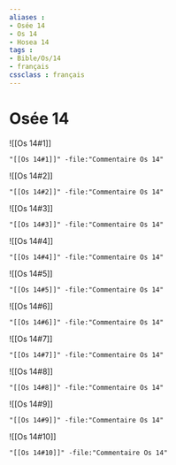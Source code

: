 ```yaml
---
aliases : 
- Osée 14
- Os 14
- Hosea 14
tags : 
- Bible/Os/14
- français
cssclass : français
---
```


# Osée 14

![[Os 14#1]]

```query
"[[Os 14#1]]" -file:"Commentaire Os 14"
```

![[Os 14#2]]

```query
"[[Os 14#2]]" -file:"Commentaire Os 14"
```

![[Os 14#3]]

```query
"[[Os 14#3]]" -file:"Commentaire Os 14"
```

![[Os 14#4]]

```query
"[[Os 14#4]]" -file:"Commentaire Os 14"
```

![[Os 14#5]]

```query
"[[Os 14#5]]" -file:"Commentaire Os 14"
```

![[Os 14#6]]

```query
"[[Os 14#6]]" -file:"Commentaire Os 14"
```

![[Os 14#7]]

```query
"[[Os 14#7]]" -file:"Commentaire Os 14"
```

![[Os 14#8]]

```query
"[[Os 14#8]]" -file:"Commentaire Os 14"
```

![[Os 14#9]]

```query
"[[Os 14#9]]" -file:"Commentaire Os 14"
```

![[Os 14#10]]

```query
"[[Os 14#10]]" -file:"Commentaire Os 14"
```

